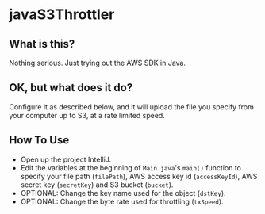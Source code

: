 # javaS3Throttler

## What is this?
Nothing serious. Just trying out the AWS SDK in Java.

## OK, but what does it do?
Configure it as described below, and it will upload the file you specify from your computer up to S3, at a rate limited speed.

## How To Use
* Open up the project IntelliJ.
* Edit the variables at the beginning of `Main.java`'s `main()` function to specify your file path (`filePath`), AWS access key id (`accessKeyId`), AWS secret key (`secretKey`) and S3 bucket (`bucket`).
* OPTIONAL: Change the key name used for the object (`dstKey`).
* OPTIONAL: Change the byte rate used for throttling (`txSpeed`).